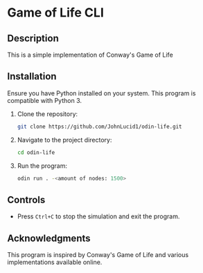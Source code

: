 # Game of Life CLI

## Description
This is a simple implementation of Conway's Game of Life 

## Installation

Ensure you have Python installed on your system. This program is compatible with Python 3.

1. Clone the repository:
   ```bash
   git clone https://github.com/JohnLucid1/odin-life.git
   ```

2. Navigate to the project directory:
   ```bash
   cd odin-life
   ```

3. Run the program:
   ```bash
   odin run . -<amount of nodes: 1500>
   ```
## Controls

- Press `Ctrl+C` to stop the simulation and exit the program.

## Acknowledgments

This program is inspired by Conway's Game of Life and various implementations available online.